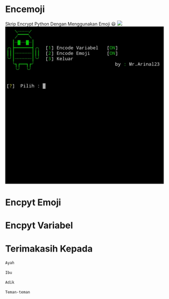 # Encemoji
Skrip Encrypt Python Dengan Menggunakan Emoji 😃
<img src="https://img.shields.io/badge/MADE%20IN-INDONESIA-blue" > 
![ss](https://github.com/Arinaltopek/Encemoji/blob/main/Bukti.jpg) 

# Encpyt Emoji 

# Encpyt Variabel


# Terimakasih Kepada

```Ayah ```

```Ibu```

```Adik```

```Teman-teman```

